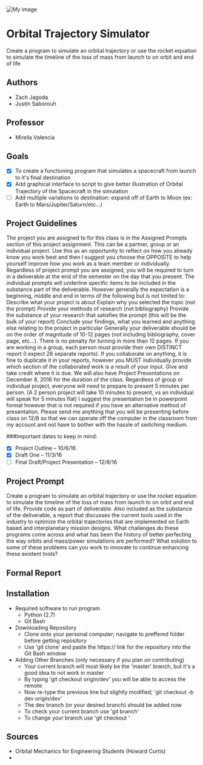 ![My image](jagod101.github.com/OrbitalTrajectorySimulator/Images/Logo.png)

# Orbital Trajectory Simulator
Create a program to simulate an orbital trajectory or  use the rocket equation to simulate the timeline of the loss of mass from launch to on orbit and  end of life

## Authors
* Zach Jagoda
* Justin Saborouh

## Professor
* Mirella Valencia

## Goals
- [X] To create a functioning program that simulates a spacecraft from launch to it's final destination
- [X] Add graphical interface to script to give better illustration of Orbital Trajectory of the Spacecraft in the simulation
- [ ] Add multiple variations to destination: expand off of Earth to Moon (ex: Earth to Mars/Jupiter/Saturn/etc...)

## Project Guidelines
The project you are assigned to for this class is in the Assigned Prompts section of this project assignment. This can be a partner, group or an individual project. Use this as an opportunity to reflect on how you already know you work best and then I suggest you choose the OPPOSITE to help yourself improve how you work as a team member or individually. Regardless of project prompt you are assigned, you will be required to turn in a deliverable at the end of the semester on the day that you present. The individual prompts will underline specific items to be included in the substance part of the deliverable. However generally the expectation is a beginning, middle and end in terms of the following but is not limited to:
Describe what your project is about
Explain why you selected the topic (not the prompt)
Provide your methods of research (not bibliography)
Provide the substance of your research that satisfies the prompt (this will be the bulk of your report)
Conclude your findings, what you learned and anything else relating to the project in particular
Generally your deliverable should be on the order of magnitude of 10-12 pages (not including bibliography, cover page, etc…). There is no penalty for turning in more than 12 pages. If you are working in a group, each person must provide their own DISTINCT report (I expect 28 separate reports). If you collaborate on anything, it is fine to duplicate it in your reports, however you MUST individually provide which section of the collaborated work is a result of your input. Give and take credit where it is due.
We will also have Project Presentations on December 8, 2016 for the duration of the class. Regardless of group or individual project, everyone will need to prepare to present 5 minutes per person. (A 2 person project will take 10 minutes to present, vs an individual will speak for 5 minutes flat) I suggest the presentation be in powerpoint format however that is not required if you have an alternative method of presentation. Please send me anything that you will be presenting before class on 12/8 so that we can operate off the computer in the classroom from my account and not have to bother with the hassle of switching medium.

###Important dates to keep in mind:
- [X] Project Outline – 10/6/16
- [X] Draft One – 11/3/16
- [ ] Final Draft/Project Presentation – 12/8/16

## Project Prompt
Create a program to simulate an orbital trajectory or use the rocket equation to simulate the timeline of the loss of mass from launch to on orbit and end of life. Provide code as part of deliverable. Also included as the substance of the deliverable, a report that discusses the current tools used in the industry to optimize the orbital trajectories that are implemented on Earth based and interplanetary mission designs. What challenges do these programs come across and what has been the history of better perfecting the way orbits and mass/power simulations are performed? What solution to some of these problems can you work to innovate to continue enhancing these existent tools?

## Formal Report

## Installation
- Required software to run program
  - Python (2.7)
  - Git Bash
- Downloading Repository
  - Clone onto your personal computer; navigate to preffered folder before getting repository
  - Use 'git clone' and paste the https:// link for the repository into the Git Bash window
- Adding Other Branches (only necessary if you plan on contributing)
  - Your current branch will most likely be the 'master' branch, but it's a good idea to not work in master
  - By typing 'git checkout origin/dev' you will be able to access the remote
  - Now re-type the previous line but slightly modified; 'git checkout -b dev origin/dev'
  - The dev branch (or your desired branch) should be added now
  - To check your current branch use 'git branch'
  - To change your branch use 'git checkout <insert branch name>'

## Sources
* Orbital Mechanics for Engineering Students (Howard Curtis)
* 

